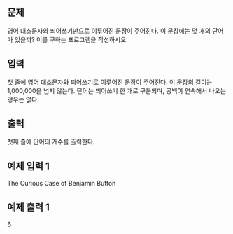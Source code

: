 ## 문제
 영어 대소문자와 띄어쓰기만으로 이루어진 문장이 주어진다. 이 문장에는 몇 개의 단어가 있을까? 이를 구하는 프로그램을 작성하시오.
 
 ## 입력
 첫 줄에 영어 대소문자와 띄어쓰기로 이루어진 문장이 주어진다. 이 문장의 길이는 1,000,000을 넘지 않는다. 단어는 띄어쓰기 한 개로 구분되며, 공백이 연속해서 나오는 경우는 없다.
 
 ## 출력
 첫째 줄에 단어의 개수를 출력한다.
 
 ## 예제 입력 1 
 The Curious Case of Benjamin Button
 
 ## 예제 출력 1 
 6